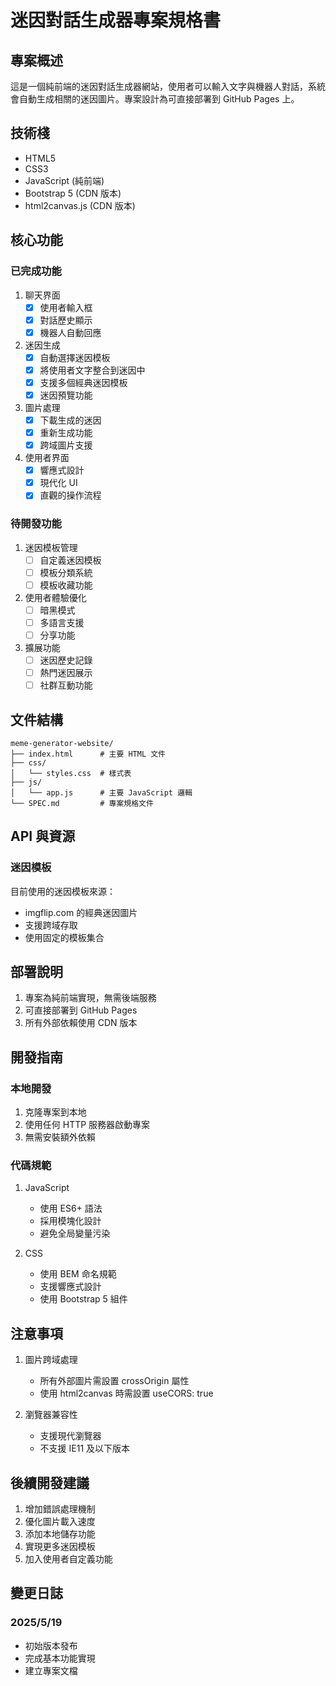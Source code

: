 # 迷因對話生成器專案規格書

## 專案概述
這是一個純前端的迷因對話生成器網站，使用者可以輸入文字與機器人對話，系統會自動生成相關的迷因圖片。專案設計為可直接部署到 GitHub Pages 上。

## 技術棧
- HTML5
- CSS3
- JavaScript (純前端)
- Bootstrap 5 (CDN 版本)
- html2canvas.js (CDN 版本)

## 核心功能
### 已完成功能
1. 聊天界面
   - [x] 使用者輸入框
   - [x] 對話歷史顯示
   - [x] 機器人自動回應

2. 迷因生成
   - [x] 自動選擇迷因模板
   - [x] 將使用者文字整合到迷因中
   - [x] 支援多個經典迷因模板
   - [x] 迷因預覽功能

3. 圖片處理
   - [x] 下載生成的迷因
   - [x] 重新生成功能
   - [x] 跨域圖片支援

4. 使用者界面
   - [x] 響應式設計
   - [x] 現代化 UI
   - [x] 直觀的操作流程

### 待開發功能
1. 迷因模板管理
   - [ ] 自定義迷因模板
   - [ ] 模板分類系統
   - [ ] 模板收藏功能

2. 使用者體驗優化
   - [ ] 暗黑模式
   - [ ] 多語言支援
   - [ ] 分享功能

3. 擴展功能
   - [ ] 迷因歷史記錄
   - [ ] 熱門迷因展示
   - [ ] 社群互動功能

## 文件結構
```
meme-generator-website/
├── index.html      # 主要 HTML 文件
├── css/
│   └── styles.css  # 樣式表
├── js/
│   └── app.js      # 主要 JavaScript 邏輯
└── SPEC.md         # 專案規格文件
```

## API 與資源
### 迷因模板
目前使用的迷因模板來源：
- imgflip.com 的經典迷因圖片
- 支援跨域存取
- 使用固定的模板集合

## 部署說明
1. 專案為純前端實現，無需後端服務
2. 可直接部署到 GitHub Pages
3. 所有外部依賴使用 CDN 版本

## 開發指南
### 本地開發
1. 克隆專案到本地
2. 使用任何 HTTP 服務器啟動專案
3. 無需安裝額外依賴

### 代碼規範
1. JavaScript
   - 使用 ES6+ 語法
   - 採用模塊化設計
   - 避免全局變量污染

2. CSS
   - 使用 BEM 命名規範
   - 支援響應式設計
   - 使用 Bootstrap 5 組件

## 注意事項
1. 圖片跨域處理
   - 所有外部圖片需設置 crossOrigin 屬性
   - 使用 html2canvas 時需設置 useCORS: true

2. 瀏覽器兼容性
   - 支援現代瀏覽器
   - 不支援 IE11 及以下版本

## 後續開發建議
1. 增加錯誤處理機制
2. 優化圖片載入速度
3. 添加本地儲存功能
4. 實現更多迷因模板
5. 加入使用者自定義功能

## 變更日誌
### 2025/5/19
- 初始版本發布
- 完成基本功能實現
- 建立專案文檔
